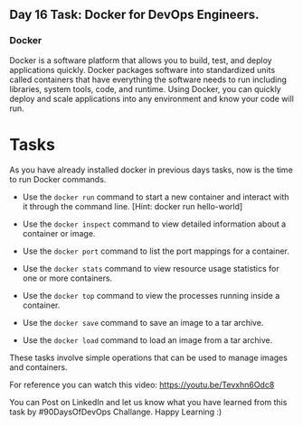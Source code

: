 ## Day 16 Task: Docker for DevOps Engineers.
### Docker
 Docker is a software platform that allows you to build, test, and deploy applications quickly. Docker packages software into standardized units called containers that have everything the software needs to run including libraries, system tools, code, and runtime. Using Docker, you can quickly deploy and scale applications into any environment and know your code will run.

# Tasks
 As you have already installed docker in previous days tasks, now is the time to run Docker commands.

- Use the `docker run` command to start a new container and interact with it through the command line. [Hint: docker run hello-world]

- Use the `docker inspect` command to view detailed information about a container or image.

- Use the `docker port` command to list the port mappings for a container.

- Use the `docker stats` command to view resource usage statistics for one or more containers.

- Use the `docker top` command to view the processes running inside a container.

- Use the `docker save` command to save an image to a tar archive.

- Use the `docker load` command to load an image from a tar archive.

These tasks involve simple operations that can be used to manage images and containers. 

For reference you can watch this video:
https://youtu.be/Tevxhn6Odc8

You can Post on LinkedIn and let us know what you have learned from this task by #90DaysOfDevOps Challange. Happy Learning :)